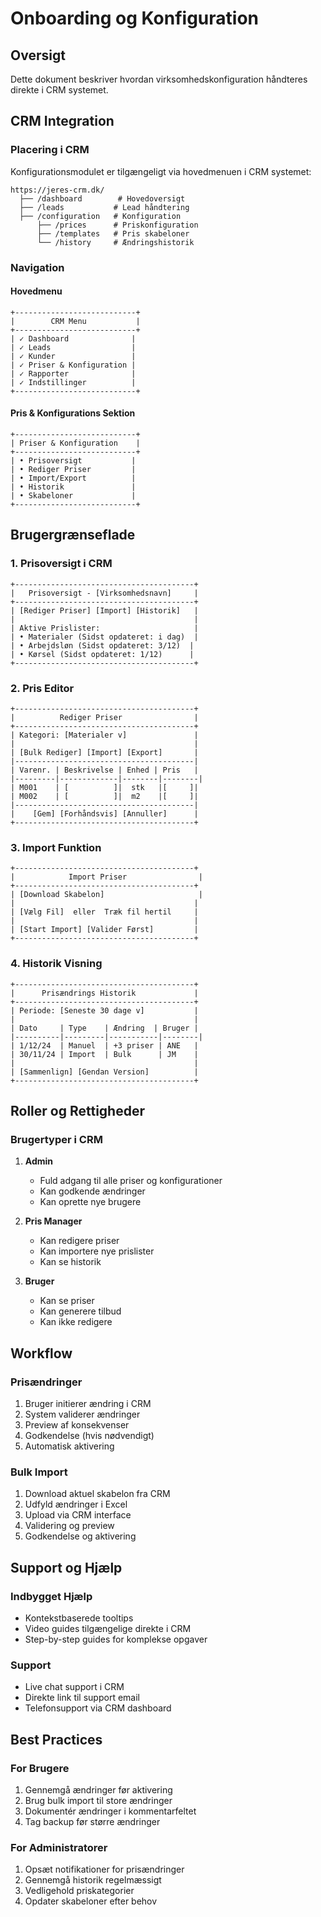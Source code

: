 # Onboarding og Konfiguration

## Oversigt
Dette dokument beskriver hvordan virksomhedskonfiguration håndteres direkte i CRM systemet.

## CRM Integration

### Placering i CRM
Konfigurationsmodulet er tilgængeligt via hovedmenuen i CRM systemet:

```
https://jeres-crm.dk/
  ├── /dashboard        # Hovedoversigt
  ├── /leads           # Lead håndtering
  ├── /configuration   # Konfiguration
      ├── /prices      # Priskonfiguration
      ├── /templates   # Pris skabeloner
      └── /history     # Ændringshistorik
```

### Navigation

#### Hovedmenu
```
+---------------------------+
|        CRM Menu           |
+---------------------------+
| ✓ Dashboard              |
| ✓ Leads                  |
| ✓ Kunder                 |
| ✓ Priser & Konfiguration |
| ✓ Rapporter              |
| ✓ Indstillinger          |
+---------------------------+
```

#### Pris & Konfigurations Sektion
```
+---------------------------+
| Priser & Konfiguration    |
+---------------------------+
| • Prisoversigt           |
| • Rediger Priser         |
| • Import/Export          |
| • Historik               |
| • Skabeloner             |
+---------------------------+
```

## Brugergrænseflade

### 1. Prisoversigt i CRM
```
+----------------------------------------+
|   Prisoversigt - [Virksomhedsnavn]     |
+----------------------------------------+
| [Rediger Priser] [Import] [Historik]   |
|                                        |
| Aktive Prislister:                     |
| • Materialer (Sidst opdateret: i dag)  |
| • Arbejdsløn (Sidst opdateret: 3/12)  |
| • Kørsel (Sidst opdateret: 1/12)      |
+----------------------------------------+
```

### 2. Pris Editor
```
+----------------------------------------+
|          Rediger Priser                |
+----------------------------------------+
| Kategori: [Materialer v]               |
|                                        |
| [Bulk Rediger] [Import] [Export]       |
|----------------------------------------|
| Varenr. | Beskrivelse | Enhed | Pris   |
|---------|-------------|--------|--------|
| M001    | [          ]|  stk   |[     ]|
| M002    | [          ]|  m2    |[     ]|
|----------------------------------------|
|    [Gem] [Forhåndsvis] [Annuller]      |
+----------------------------------------+
```

### 3. Import Funktion
```
+----------------------------------------+
|            Import Priser                |
+----------------------------------------+
| [Download Skabelon]                     |
|                                        |
| [Vælg Fil]  eller  Træk fil hertil     |
|                                        |
| [Start Import] [Valider Først]         |
+----------------------------------------+
```

### 4. Historik Visning
```
+----------------------------------------+
|      Prisændrings Historik             |
+----------------------------------------+
| Periode: [Seneste 30 dage v]           |
|                                        |
| Dato     | Type    | Ændring  | Bruger |
|----------|---------|-----------|--------|
| 1/12/24  | Manuel  | +3 priser | ANE   |
| 30/11/24 | Import  | Bulk      | JM    |
|                                        |
| [Sammenlign] [Gendan Version]          |
+----------------------------------------+
```

## Roller og Rettigheder

### Brugertyper i CRM
1. **Admin**
   - Fuld adgang til alle priser og konfigurationer
   - Kan godkende ændringer
   - Kan oprette nye brugere

2. **Pris Manager**
   - Kan redigere priser
   - Kan importere nye prislister
   - Kan se historik

3. **Bruger**
   - Kan se priser
   - Kan generere tilbud
   - Kan ikke redigere

## Workflow

### Prisændringer
1. Bruger initierer ændring i CRM
2. System validerer ændringer
3. Preview af konsekvenser
4. Godkendelse (hvis nødvendigt)
5. Automatisk aktivering

### Bulk Import
1. Download aktuel skabelon fra CRM
2. Udfyld ændringer i Excel
3. Upload via CRM interface
4. Validering og preview
5. Godkendelse og aktivering

## Support og Hjælp

### Indbygget Hjælp
- Kontekstbaserede tooltips
- Video guides tilgængelige direkte i CRM
- Step-by-step guides for komplekse opgaver

### Support
- Live chat support i CRM
- Direkte link til support email
- Telefonsupport via CRM dashboard

## Best Practices

### For Brugere
1. Gennemgå ændringer før aktivering
2. Brug bulk import til store ændringer
3. Dokumentér ændringer i kommentarfeltet
4. Tag backup før større ændringer

### For Administratorer
1. Opsæt notifikationer for prisændringer
2. Gennemgå historik regelmæssigt
3. Vedligehold priskategorier
4. Opdater skabeloner efter behov